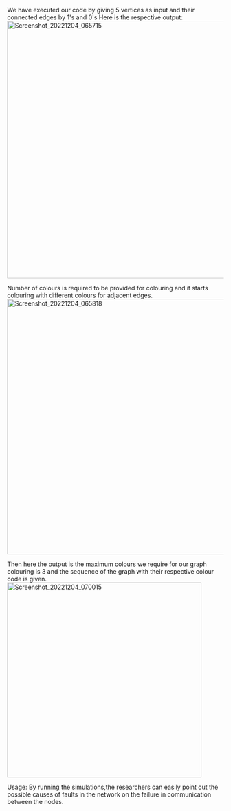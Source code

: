 We have executed our code by giving 5 vertices as input and their connected edges by 1's and 0's
Here is the respective output:
<img width="597" alt="Screenshot_20221204_065715" src="https://user-images.githubusercontent.com/53173544/205541861-a0bebd8a-382f-4f40-9f1a-6d26efd70549.png">

Number of colours is required to be provided for colouring and it starts colouring with different colours for adjacent edges.
<img width="593" alt="Screenshot_20221204_065818" src="https://user-images.githubusercontent.com/53173544/205541862-36c5860b-5a3a-459a-afdf-0a8f83affede.png">

Then here the output is the maximum colours we require for our graph colouring is 3 and the sequence of the graph with their respective colour code is given. 
<img width="452" alt="Screenshot_20221204_070015" src="https://user-images.githubusercontent.com/53173544/205541865-9a58739e-2b51-43ef-9f1d-e2ed954a05ed.png">

Usage: By running the simulations,the researchers can easily point out the possible causes of faults in the network on the failure in communication between the nodes.

